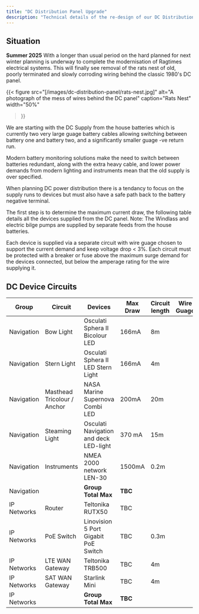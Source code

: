 ```yaml
---
title: "DC Distribution Panel Upgrade"
description: "Technical details of the re-design of our DC Distribution panel."
---
```


## Situation
**Summer 2025** With a longer than usual period on the hard planned for next winter planning is underway to complete the modernisation of Ragtimes electrical systems.  This will finally see removal of the rats nest of old, poorly terminated and slowly corroding wiring behind the classic 1980's DC panel.

{{< figure
  src="[/images/dc-distribution-panel/rats-nest.jpg]"
  alt="A photograph of the mess of wires behind the DC panel"
  caption="Rats Nest"
  width="50%"
>}}

We are starting with the DC Supply from the house batteries which is currently two very large guage battery cables allowing switching between battery one and battery two, and a significantly smaller guage -ve return run.

Modern battery monitoring solutions make the need to switch between batteries redundant, along with the extra heavy cable, and lower power demands from modern lighting and instruments mean that the old supply is over specified.

When planning DC power distribution there is a tendancy to focus on the supply runs to devices but must also have a safe path back to the battery negative terminal.    

The first step is to determine the maximum current draw, the following table details all the devices supplied from the DC panel. Note: The Windlass and electric bilge pumps are supplied by separate feeds from the house batteries.

Each device is supplied via a separate circuit with wire guage chosen to support the current demand and keep voltage drop < 3%.  Each circuit must be protected with a breaker or fuse above the maximum surge demand for the devices connected, but below the amperage rating for the wire supplying it.  

## DC Device Circuits

| Group | Circuit | Devices | Max Draw | Circuit length | Wire Guage | Circuit Protection 
|------ | ------ | -------- | ------ | ------ | ------ | ------ 
| Navigation | Bow Light | Osculati Sphera II Bicolour LED | 166mA | 8m 
| Navigation | Stern Light | Osculati Sphera II LED Stern Light | 166mA | 4m
| Navigation | Masthead Tricolour / Anchor | NASA Marine Supernova Combi LED | 200mA | 20m
| Navigation | Steaming Light | Osculati Navigation and deck LED-light | 370 mA | 15m
| Navigation | Instruments | NMEA 2000 network LEN-30 | 1500mA | 0.2m
| Navigation | | **Group Total Max**| **TBC** |
| IP Networks | Router | Teltonika RUTX50 | TBC | 
| IP Networks | PoE Switch | Linovision 5 Port Gigabit PoE Switch | TBC | 0.3m
| IP Networks | LTE WAN Gateway | Teltonika TRB500 | TBC | 4m
| IP Networks | SAT WAN Gateway | Starlink Mini | TBC | 4m
| IP Networks | | **Group Total Max**| **TBC** |
